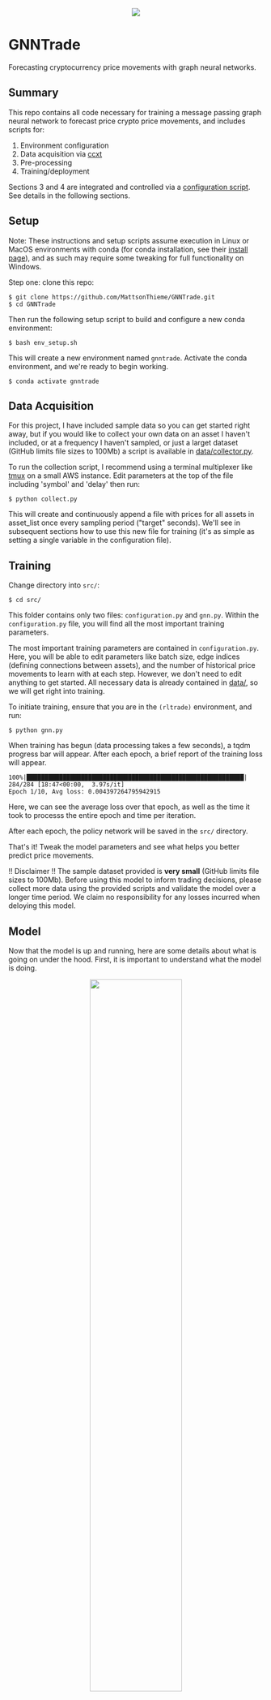 

<p align="center">
  <img src="supp/network_outline.png">
</p>

# GNNTrade

Forecasting cryptocurrency price movements with graph neural networks.

## Summary

This repo contains all code necessary for training a message passing graph neural network to forecast price crypto price movements, and includes scripts for:

1. Environment configuration
2. Data acquisition via [ccxt](https://github.com/ccxt/ccxt)
3. Pre-processing
4. Training/deployment

Sections 3 and 4 are integrated and controlled via a [configuration script](src/configuration.py). See details in the following sections.


## Setup

Note: These instructions and setup scripts assume execution in Linux or MacOS environments with conda (for conda installation, see their [install page](https://docs.conda.io/en/latest/miniconda.html)), and as such may require some tweaking for full functionality on Windows.

Step one: clone this repo:

```{shell}
$ git clone https://github.com/MattsonThieme/GNNTrade.git
$ cd GNNTrade
```

Then run the following setup script to build and configure a new conda environment:

```{shell}
$ bash env_setup.sh
```

This will create a new environment named `gnntrade`. Activate the conda environment, and we're ready to begin working.

```{shell}
$ conda activate gnntrade
```

## Data Acquisition

For this project, I have included sample data so you can get started right away, but if you would like to collect your own data on an asset I haven't included, or at a frequency I haven't sampled, or just a larget dataset (GitHub limits file sizes to 100Mb) a script is available in [data/collector.py](data/collect.py). 

To run the collection script, I recommend using a terminal multiplexer like [tmux](https://www.hamvocke.com/blog/a-quick-and-easy-guide-to-tmux/) on a small AWS instance. Edit parameters at the top of the file including 'symbol' and 'delay' then run:

```{shell}
$ python collect.py
```

This will create and continuously append a file with prices for all assets in asset_list once every sampling period ("target" seconds). We'll see in subsequent sections how to use this new file for training (it's as simple as setting a single variable in the configuration file).

## Training

Change directory into `src/`:

```{shell}
$ cd src/
```

This folder contains only two files: `configuration.py` and `gnn.py`. Within the `configuration.py` file, you will find all the most important training parameters. 

The most important training parameters are contained in `configuration.py`. Here, you will be able to edit parameters like batch size, edge indices (defining connections between assets), and the number of historical price movements to learn with at each step. However, we don't need to edit anything to get started. All necessary data is already contained in [data/](../data/), so we will get right into training.

To initiate training, ensure that you are in the `(rltrade)` environment, and run:

```{shell}
$ python gnn.py
```

When training has begun (data processing takes a few seconds), a tqdm progress bar will appear. After each epoch, a brief report of the training loss will appear.

```{shell}
100%|████████████████████████████████████████████████████████████| 284/284 [18:47<00:00,  3.97s/it]
Epoch 1/10, Avg loss: 0.004397264795942915
``` 

Here, we can see the average loss over that epoch, as well as the time it took to processs the entire epoch and time per iteration.

After each epoch, the policy network will be saved in the `src/` directory.

That's it! Tweak the model parameters and see what helps you better predict price movements.

:bangbang: Disclaimer :bangbang: The sample dataset provided is **very small** (GitHub limits file sizes to 100Mb). Before using this model to inform trading decisions, please collect more data using the provided scripts and validate the model over a longer time period. We claim no responsibility for any losses incurred when deloying this model.

## Model

Now that the model is up and running, here are some details about what is going on under the hood. First, it is important to understand what the model is doing.

<p align="center">
  <img src="supp/training_outline.png" width="60%" height="60%">
</p>

In the above figure, consider each colored box under each asset to be the ask price for that asset at that timestep. We assign to each node (shown in the image below) an embedding composed of the concatenation of price histories over some range (specified in [configuration.py](src/configuration.py)). We are then trying to predict the values of each of those assets some time down the line. 

![network description](supp/network_description.png)

The model update methodology is shown above. First, we structure the model graphically, assigning each node the embeddings mentioned above. For each node, we pass messages (embeddings) through intervening message networks and aggregate them into a message vector. This message vector is then combined with a transformation of the existing node embedding and fed into the update network, which produces the final embedding which represents the predicted price for that asset.

## Rewards

A main challenge in all reinforcement learning is reward engineering, and one of the main contributions of this project is its simple reward scheme, detailed below.

![reward scheme](supp/reward_scheme.png)

In essence, we recognize that all the steps leading to some final sale contributed to the acquisition of that sale - the time spend holding before the purchase, the purchase price, time spend holding the asset, and finally the sale price. Here, we assign all of those actions the reward of the final sale. This makes intuitive sense while also preventing the model from collapsing into a state in which it is always trying to either buy, hold, or sell.

## I/O

As touched on in the previous section, this model ingests historical prices for some asset, as well as the parameters defining the trading environment, and outputs a softmax distribution over three actions corresponding to buying, holding or selling.




